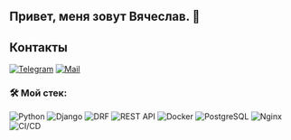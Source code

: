 ## Привет, меня зовут Вячеслав. 👋

## Контакты

[![Telegram](https://img.shields.io/badge/Telegram-blue?logo=telegram&logoColor=white)](https://t.me/Swayer404) [![Mail](https://img.shields.io/badge/Email-red?logo=gmail&logoColor=white)](mailto:kiprinvs@gmail.com)

### &#128736; Мой стек:

![Python](https://img.shields.io/badge/python-%233572A0.svg?style=for-the-badge&logo=python&logoColor=white)
![Django](https://img.shields.io/badge/django-%23092E20.svg?style=for-the-badge&logo=django&logoColor=white)
![DRF](https://img.shields.io/badge/Django%20REST%20Framework-%2323C3A6.svg?style=for-the-badge&logo=django&logoColor=white)
![REST API](https://img.shields.io/badge/REST%20API-%23266999.svg?style=for-the-badge)
![Docker](https://img.shields.io/badge/docker-%2338B2E3.svg?style=for-the-badge&logo=docker&logoColor=white)
![PostgreSQL](https://img.shields.io/badge/PostgreSQL-%23316192.svg?style=for-the-badge&logo=postgresql&logoColor=white)
![Nginx](https://img.shields.io/badge/nginx-%23009639.svg?style=for-the-badge&logo=nginx&logoColor=white)
![CI/CD](https://img.shields.io/badge/CI%2FCD-%23E94E1B.svg?style=for-the-badge&logo=gitlab&logoColor=white)
<!--
**kiprinvs/kiprinvs** is a ✨ _special_ ✨ repository because its `README.md` (this file) appears on your GitHub profile.

Here are some ideas to get you started:

- 🔭 I’m currently working on ...
- 🌱 I’m currently learning ...
- 👯 I’m looking to collaborate on ...
- 🤔 I’m looking for help with ...
- 💬 Ask me about ...
- 📫 How to reach me: ...
- 😄 Pronouns: ...
- ⚡ Fun fact: ...
-->
